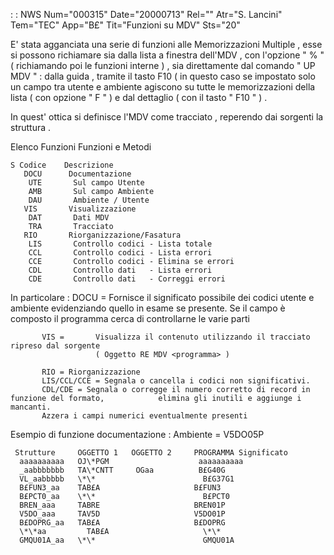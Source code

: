  :  : NWS Num="000315" Date="20000713" Rel="" Atr="S. Lancini" Tem="TEC" App="B£" Tit="Funzioni su MDV" Sts="20"

E' stata agganciata una serie di funzioni alle Memorizzazioni Multiple , esse si possono richiamare
sia dalla lista a finestra dell'MDV , con l'opzione " % "  ( richiamando poi le funzioni interne )
, sia direttamente dal comando  " UP MDV "  :  dalla guida , tramite il tasto F10 ( in questo caso se
impostato solo un campo tra utente e ambiente agiscono su tutte le memorizzazioni della lista  ( con opzione  " F " ) e dal dettaglio  ( con il tasto " F10 " ) .

In quest' ottica si definisce l'MDV come tracciato , reperendo dai sorgenti la struttura .

Elenco Funzioni
Funzioni e Metodi

    S Codice    Descrizione
       DOCU      Documentazione
        UTE       Sul campo Utente
        AMB       Sul campo Ambiente
        DAU       Ambiente / Utente
       VIS       Visualizzazione
        DAT       Dati MDV
        TRA       Tracciato
       RIO       Riorganizzazione/Fasatura
        LIS       Controllo codici - Lista totale
        CCL       Controllo codici - Lista errori
        CCE       Controllo codici - Elimina se errori
        CDL       Controllo dati   - Lista errori
        CDE       Controllo dati   - Correggi errori

In particolare : 
           DOCU    =  Fornisce il significato possibile dei codici utente e ambiente evidenziando
                       quello in esame se presente.
                       Se il campo è composto il programma cerca di controllarne le varie parti

           VIS =       Visualizza il contenuto utilizzando il tracciato ripreso dal sorgente
                       ( Oggetto RE MDV <programma> )

           RIO = Riorganizzazione
           LIS/CCL/CCE = Segnala o cancella i codici non significativi.
           CDL/CDE = Segnala o corregge il numero corretto di record in funzione del formato,            elimina gli inutili e aggiunge i mancanti.
           Azzera i campi numerici eventualmente presenti


Esempio di funzione documentazione  : 
Ambiente = V5DO05P

     Strutture     OGGETTO 1   OGGETTO 2     PROGRAMMA Significato
      aaaaaaaaaa   OJ\*PGM                    aaaaaaaaaa
      _aabbbbbbb   TA\*CNTT     OGaa          B£G40G
      VL_aabbbbb   \*\*                        B£G37G1
      B£FUN3_aa    TAB£A                     B£FUN3
      B£PCT0_aa    \*\*                        B£PCT0
      BREN_aaa     TABRE                     BREN01P
      V5DO_aaa     TAV5D                     V5DO01P
      B£DOPRG_aa   TAB£A                     B£DOPRG
      \*\*aa         TAB£A                     \*\*
      GMQU01A_aa   \*\*                        GMQU01A




